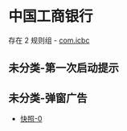 # 中国工商银行

存在 2 规则组 - [com.icbc](/src/apps/com.icbc.ts)

## 未分类-第一次启动提示

## 未分类-弹窗广告

- [快照-0](https://i.gkd.li/i/13330431)
